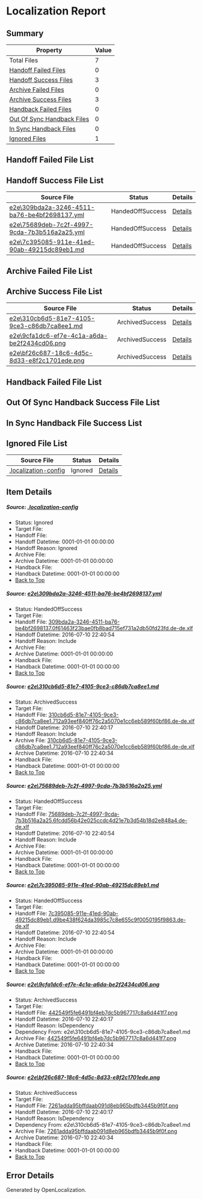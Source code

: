 # <a name='report-top'></a> Localization Report

## Summary
 Property | Value 
 -------- | ----- 
 Total Files | 7
[ Handoff Failed Files ](#handoff-failed-list)| 0
[ Handoff Success Files ](#handoff-success-list)| 3
[ Archive Failed Files ](#archive-failed-list)| 0
[ Archive Success Files ](#archive-success-list)| 3
[ Handback Failed Files ](#handback-failed-list)| 0
[ Out Of Sync Handback Files ](#outofsync-handback-success-list)| 0
[ In Sync Handback Files ](#insync-handback-success-list)| 0
[ Ignored Files ](#ignored-list)| 1

## <a name='handoff-failed-list'></a> Handoff Failed File List

## <a name='handoff-success-list'></a> Handoff Success File List
 Source File | Status | Details 
 ----------- | ------ | ------- 
 [e2e\309bda2a-3246-4511-ba76-be4bf2698137.yml](https://github.com/OpenLocalizationTestOrg/oltest/blob/89299a014be2ab32db88b9067510ecb920bc8697/e2e/309bda2a-3246-4511-ba76-be4bf2698137.yml) | HandedOffSuccess | [Details](#39431d6c26847bcf3cf256603b0820385f14d1701)
 [e2e\75689deb-7c2f-4997-9cda-7b3b516a2a25.yml](https://github.com/OpenLocalizationTestOrg/oltest/blob/89299a014be2ab32db88b9067510ecb920bc8697/e2e/75689deb-7c2f-4997-9cda-7b3b516a2a25.yml) | HandedOffSuccess | [Details](#cf1270748923801a07e16d563b8c38adc34a6aa93)
 [e2e\7c395085-911e-41ed-90ab-49215dc89eb1.md](https://github.com/OpenLocalizationTestOrg/oltest/blob/89299a014be2ab32db88b9067510ecb920bc8697/e2e/7c395085-911e-41ed-90ab-49215dc89eb1.md) | HandedOffSuccess | [Details](#3528a9cc04c05bf788583749e2d54bbc416d41a14)

## <a name='archive-failed-list'></a> Archive Failed File List

## <a name='archive-success-list'></a> Archive Success File List
 Source File | Status | Details 
 ----------- | ------ | ------- 
 [e2e\310cb6d5-81e7-4105-9ce3-c86db7ca8ee1.md](https://github.com/OpenLocalizationTestOrg/oltest/blob/af07f417e319e4ccad4377b12ba74642dd80056a/e2e/310cb6d5-81e7-4105-9ce3-c86db7ca8ee1.md) | ArchivedSuccess | [Details](#a83eef9a3ee4fd27fc4c23c56f82111e5c2a053a2)
 [e2e\9cfa1dc6-ef7e-4c1a-a6da-be2f2434cd06.png](https://github.com/OpenLocalizationTestOrg/oltest/blob/af07f417e319e4ccad4377b12ba74642dd80056a/e2e/9cfa1dc6-ef7e-4c1a-a6da-be2f2434cd06.png) | ArchivedSuccess | [Details](#442549f5fe6491bf4eb7dc5b967717c8a6d441f75)
 [e2e\bf26c687-18c6-4d5c-8d33-e8f2c1701ede.png](https://github.com/OpenLocalizationTestOrg/oltest/blob/af07f417e319e4ccad4377b12ba74642dd80056a/e2e/bf26c687-18c6-4d5c-8d33-e8f2c1701ede.png) | ArchivedSuccess | [Details](#7261adda95bffdaab091d8eb965bdfb3445b9f0f6)

## <a name='handback-failed-list'></a> Handback Failed File List

## <a name='outofsync-handback-success-list'></a> Out Of Sync Handback Success File List

## <a name='insync-handback-success-list'></a> In Sync Handback File Success List

## <a name='ignored-list'></a> Ignored File List
 Source File | Status | Details 
 ----------- | ------ | ------- 
 [.localization-config](https://github.com/OpenLocalizationTestOrg/oltest/blob/89299a014be2ab32db88b9067510ecb920bc8697/.localization-config) | Ignored | [Details](#3d4f252ac210baf56311d7e97dcc2db10974dbd20)

## Item Details
##### <a name='3d4f252ac210baf56311d7e97dcc2db10974dbd20'></a> Source: [.localization-config](https://github.com/OpenLocalizationTestOrg/oltest/blob/89299a014be2ab32db88b9067510ecb920bc8697/.localization-config)
* Status: Ignored
* Target File: 
* Handoff File: 
* Handoff Datetime: 0001-01-01 00:00:00
* Handoff Reason: Ignored
* Archive File: 
* Archive Datetime: 0001-01-01 00:00:00
* Handback File: 
* Handback Datetime: 0001-01-01 00:00:00
* [Back to Top](#report-top)

##### <a name='39431d6c26847bcf3cf256603b0820385f14d1701'></a> Source: [e2e\309bda2a-3246-4511-ba76-be4bf2698137.yml](https://github.com/OpenLocalizationTestOrg/oltest/blob/89299a014be2ab32db88b9067510ecb920bc8697/e2e/309bda2a-3246-4511-ba76-be4bf2698137.yml)
* Status: HandedOffSuccess
* Target File: 
* Handoff File: [309bda2a-3246-4511-ba76-be4bf2698137.0f61463f23bae0fb8bad715ef731a2db50fd23fd.de-de.xlf](https://github.com/OpenLocalizationTestOrg/olhandoff-e2e/blob/81a20c264d6eac6536327d60eca68ee907bbbe61/ol-handoff/OpenLocalizationTestOrg/oltest-dede-fly/ci/ht/309bda2a-3246-4511-ba76-be4bf2698137.0f61463f23bae0fb8bad715ef731a2db50fd23fd.de-de.xlf)
* Handoff Datetime: 2016-07-10 22:40:54
* Handoff Reason: Include
* Archive File: 
* Archive Datetime: 0001-01-01 00:00:00
* Handback File: 
* Handback Datetime: 0001-01-01 00:00:00
* [Back to Top](#report-top)

##### <a name='a83eef9a3ee4fd27fc4c23c56f82111e5c2a053a2'></a> Source: [e2e\310cb6d5-81e7-4105-9ce3-c86db7ca8ee1.md](https://github.com/OpenLocalizationTestOrg/oltest/blob/af07f417e319e4ccad4377b12ba74642dd80056a/e2e/310cb6d5-81e7-4105-9ce3-c86db7ca8ee1.md)
* Status: ArchivedSuccess
* Target File: 
* Handoff File: [310cb6d5-81e7-4105-9ce3-c86db7ca8ee1.712a93eef840ff76c2a5070e1cc6eb589f60bf86.de-de.xlf](https://github.com/OpenLocalizationTestOrg/olhandoff-e2e/blob/3e9ab6bb2567e33db4da5fb255f7f2bfb4ca8c0e/ol-handoff/OpenLocalizationTestOrg/oltest-dede-fly/ci/ht/310cb6d5-81e7-4105-9ce3-c86db7ca8ee1.712a93eef840ff76c2a5070e1cc6eb589f60bf86.de-de.xlf)
* Handoff Datetime: 2016-07-10 22:40:17
* Handoff Reason: Include
* Archive File: [310cb6d5-81e7-4105-9ce3-c86db7ca8ee1.712a93eef840ff76c2a5070e1cc6eb589f60bf86.de-de.xlf](https://github.com/OpenLocalizationTestOrg/olhandoff-e2e/blob/16f61b0a662b32d73f91fcf8235976f2758bbc1c/ol-archive/OpenLocalizationTestOrg/oltest-dede-fly/ci/ht/310cb6d5-81e7-4105-9ce3-c86db7ca8ee1.712a93eef840ff76c2a5070e1cc6eb589f60bf86.de-de.xlf)
* Archive Datetime: 2016-07-10 22:40:34
* Handback File: 
* Handback Datetime: 0001-01-01 00:00:00
* [Back to Top](#report-top)

##### <a name='cf1270748923801a07e16d563b8c38adc34a6aa93'></a> Source: [e2e\75689deb-7c2f-4997-9cda-7b3b516a2a25.yml](https://github.com/OpenLocalizationTestOrg/oltest/blob/89299a014be2ab32db88b9067510ecb920bc8697/e2e/75689deb-7c2f-4997-9cda-7b3b516a2a25.yml)
* Status: HandedOffSuccess
* Target File: 
* Handoff File: [75689deb-7c2f-4997-9cda-7b3b516a2a25.6fcdd56b42e025ccdc4d21e7b3d54b18d2e848a4.de-de.xlf](https://github.com/OpenLocalizationTestOrg/olhandoff-e2e/blob/81a20c264d6eac6536327d60eca68ee907bbbe61/ol-handoff/OpenLocalizationTestOrg/oltest-dede-fly/ci/ht/75689deb-7c2f-4997-9cda-7b3b516a2a25.6fcdd56b42e025ccdc4d21e7b3d54b18d2e848a4.de-de.xlf)
* Handoff Datetime: 2016-07-10 22:40:54
* Handoff Reason: Include
* Archive File: 
* Archive Datetime: 0001-01-01 00:00:00
* Handback File: 
* Handback Datetime: 0001-01-01 00:00:00
* [Back to Top](#report-top)

##### <a name='3528a9cc04c05bf788583749e2d54bbc416d41a14'></a> Source: [e2e\7c395085-911e-41ed-90ab-49215dc89eb1.md](https://github.com/OpenLocalizationTestOrg/oltest/blob/89299a014be2ab32db88b9067510ecb920bc8697/e2e/7c395085-911e-41ed-90ab-49215dc89eb1.md)
* Status: HandedOffSuccess
* Target File: 
* Handoff File: [7c395085-911e-41ed-90ab-49215dc89eb1.d9be438f624da3985c7c8e655c9f0050195f9863.de-de.xlf](https://github.com/OpenLocalizationTestOrg/olhandoff-e2e/blob/81a20c264d6eac6536327d60eca68ee907bbbe61/ol-handoff/OpenLocalizationTestOrg/oltest-dede-fly/ci/ht/7c395085-911e-41ed-90ab-49215dc89eb1.d9be438f624da3985c7c8e655c9f0050195f9863.de-de.xlf)
* Handoff Datetime: 2016-07-10 22:40:54
* Handoff Reason: Include
* Archive File: 
* Archive Datetime: 0001-01-01 00:00:00
* Handback File: 
* Handback Datetime: 0001-01-01 00:00:00
* [Back to Top](#report-top)

##### <a name='442549f5fe6491bf4eb7dc5b967717c8a6d441f75'></a> Source: [e2e\9cfa1dc6-ef7e-4c1a-a6da-be2f2434cd06.png](https://github.com/OpenLocalizationTestOrg/oltest/blob/af07f417e319e4ccad4377b12ba74642dd80056a/e2e/9cfa1dc6-ef7e-4c1a-a6da-be2f2434cd06.png)
* Status: ArchivedSuccess
* Target File: 
* Handoff File: [442549f5fe6491bf4eb7dc5b967717c8a6d441f7.png](https://github.com/OpenLocalizationTestOrg/olhandoff-e2e/blob/3e9ab6bb2567e33db4da5fb255f7f2bfb4ca8c0e/ol-handoff/OpenLocalizationTestOrg/oltest-dede-fly/ci/ht/442549f5fe6491bf4eb7dc5b967717c8a6d441f7.png)
* Handoff Datetime: 2016-07-10 22:40:17
* Handoff Reason: IsDependency
* Dependency From: e2e\310cb6d5-81e7-4105-9ce3-c86db7ca8ee1.md
* Archive File: [442549f5fe6491bf4eb7dc5b967717c8a6d441f7.png](https://github.com/OpenLocalizationTestOrg/olhandoff-e2e/blob/16f61b0a662b32d73f91fcf8235976f2758bbc1c/ol-archive/OpenLocalizationTestOrg/oltest-dede-fly/ci/ht/442549f5fe6491bf4eb7dc5b967717c8a6d441f7.png)
* Archive Datetime: 2016-07-10 22:40:34
* Handback File: 
* Handback Datetime: 0001-01-01 00:00:00
* [Back to Top](#report-top)

##### <a name='7261adda95bffdaab091d8eb965bdfb3445b9f0f6'></a> Source: [e2e\bf26c687-18c6-4d5c-8d33-e8f2c1701ede.png](https://github.com/OpenLocalizationTestOrg/oltest/blob/af07f417e319e4ccad4377b12ba74642dd80056a/e2e/bf26c687-18c6-4d5c-8d33-e8f2c1701ede.png)
* Status: ArchivedSuccess
* Target File: 
* Handoff File: [7261adda95bffdaab091d8eb965bdfb3445b9f0f.png](https://github.com/OpenLocalizationTestOrg/olhandoff-e2e/blob/3e9ab6bb2567e33db4da5fb255f7f2bfb4ca8c0e/ol-handoff/OpenLocalizationTestOrg/oltest-dede-fly/ci/ht/7261adda95bffdaab091d8eb965bdfb3445b9f0f.png)
* Handoff Datetime: 2016-07-10 22:40:17
* Handoff Reason: IsDependency
* Dependency From: e2e\310cb6d5-81e7-4105-9ce3-c86db7ca8ee1.md
* Archive File: [7261adda95bffdaab091d8eb965bdfb3445b9f0f.png](https://github.com/OpenLocalizationTestOrg/olhandoff-e2e/blob/16f61b0a662b32d73f91fcf8235976f2758bbc1c/ol-archive/OpenLocalizationTestOrg/oltest-dede-fly/ci/ht/7261adda95bffdaab091d8eb965bdfb3445b9f0f.png)
* Archive Datetime: 2016-07-10 22:40:34
* Handback File: 
* Handback Datetime: 0001-01-01 00:00:00
* [Back to Top](#report-top)


## Error Details

Generated by OpenLocalization.
